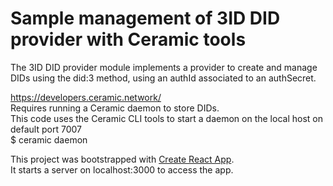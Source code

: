 # Sample management of 3ID DID provider with Ceramic tools
The 3ID DID provider module implements a provider to create and manage DIDs using the did:3 method, using an authId associated to an authSecret.

https://developers.ceramic.network/ \
Requires running a Ceramic daemon to store DIDs.\
This code uses the Ceramic CLI tools to start a daemon on the local host on default port 7007\
$ ceramic daemon

This project was bootstrapped with [Create React App](https://github.com/facebook/create-react-app).\
It starts a server on localhost:3000 to access the app.
